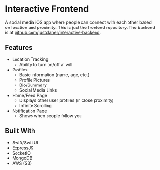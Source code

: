 # Interactive Frontend
A social media iOS app where people can connect with each other based on location and proximity. This is just the frontend repository. The backend is at [github.com/justclaner/interactive-backend](https://github.com/justclaner/interactive-backend).

## Features
- Location Tracking
  - Ability to turn on/off at will
- Profiles
  - Basic information (name, age, etc.)
  - Profile Pictures
  - Bio/Summary
  - Social Media Links
- Home/Feed Page
  - Displays other user profiles (in close proximity)
  - Infinite Scrolling
- Notification Page
  - Shows when people follow you

## Built With
- Swift/SwiftUI
- ExpressJS
- SocketIO
- MongoDB
- AWS (S3)


